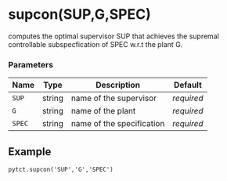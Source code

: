 # supcon(SUP,G,SPEC)

 computes the optimal supervisor SUP that achieves the supremal controllable subspecfication of SPEC w.r.t the plant G.

### Parameters
| Name                         | Type   | Description                                                  |  Default   |
|------------------------------|--------|--------------------------------------------------------------|------------|
| `SUP`                        | string | name of the supervisor                                       | *required* |
| `G`                          | string | name of the plant                                            | *required* |
| `SPEC`                       | string | name of the specification                                    | *required* |


## Example

```
pytct.supcon('SUP','G','SPEC')

```

